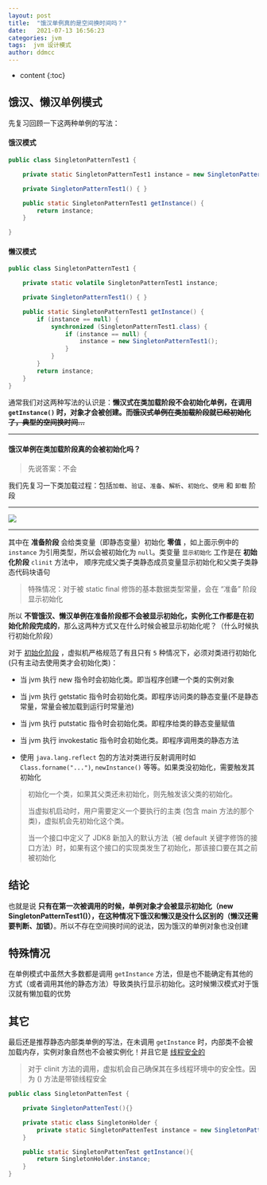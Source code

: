 ```yaml
---
layout: post
title:  "饿汉单例真的是空间换时间吗？"
date:   2021-07-13 16:56:23
categories: jvm
tags:  jvm 设计模式
author: ddmcc
---
```


* content
{:toc}




## 饿汉、懒汉单例模式

先复习回顾一下这两种单例的写法：


#### **饿汉模式**

```java
public class SingletonPatternTest1 {

    private static SingletonPatternTest1 instance = new SingletonPatternTest1();

    private SingletonPatternTest1() { }

    public static SingletonPatternTest1 getInstance() {
	    return instance;
    }

}
```


#### **懒汉模式**

```java
public class SingletonPatternTest1 {

    private static volatile SingletonPatternTest1 instance;

    private SingletonPatternTest1() { }

    public static SingletonPatternTest1 getInstance() {
        if (instance == null) {
            synchronized (SingletonPatternTest1.class) {
                if (instance == null) {
                    instance = new SingletonPatternTest1();
                }
            }
        }
	    return instance;
    }
}
```


通常我们对这两种写法的认识是：**懒汉式在类加载阶段不会初始化单例，在调用 `getInstance()` 时，对象才会被创建。而~~饿汉式单例在类加载阶段就已经初始化了，典型的空间换时间...~~**

---

#### **饿汉单例在类加载阶段真的会被初始化吗？**

>先说答案：不会

我们先复习一下类加载过程：包括`加载`、`验证`、`准备`、`解析`、`初始化`、`使用` 和 `卸载` 阶段

---

![](https://ddmcc-1255635056.file.myqcloud.com/eeaf25b4-5baa-43f9-8b2d-87d60e572026.png)

---

其中在 **准备阶段** 会给类变量（即静态变量）初始化 **零值** ，如上面示例中的 `instance` 为引用类型，所以会被初始化为 `null`。类变量 `显示初始化` 工作是在 **初始化阶段** 
 `clinit` 方法中， 顺序完成父类子类静态成员变量显示初始化和父类子类静态代码块语句

>特殊情况：对于被 static final 修饰的基本数据类型常量，会在 “准备” 阶段显示初始化


所以 **不管饿汉、懒汉单例在准备阶段都不会被显示初始化，实例化工作都是在初始化阶段完成的**，那么这两种方式又在什么时候会被显示初始化呢？（什么时候执行初始化阶段）


对于 [初始化阶段](http://ddmcc.cn/2021/05/29/jvm-class-file-loading-process/#%E5%88%9D%E5%A7%8B%E5%8C%96initialization) ，虚拟机严格规范了有且只有 `5` 种情况下，必须对类进行初始化(只有主动去使用类才会初始化类)：

- 当 jvm 执行 new 指令时会初始化类。即当程序创建一个类的实例对象

- 当 jvm 执行 getstatic 指令时会初始化类。即程序访问类的静态变量(不是静态常量，常量会被加载到运行时常量池)

- 当 jvm 执行 putstatic 指令时会初始化类。即程序给类的静态变量赋值

- 当 jvm 执行 invokestatic 指令时会初始化类。即程序调用类的静态方法

- 使用 `java.lang.reflect` 包的方法对类进行反射调用时如 `Class.forname("...")`, `newInstance()` 等等。如果类没初始化，需要触发其初始化

> 初始化一个类，如果其父类还未初始化，则先触发该父类的初始化。
>
> 当虚拟机启动时，用户需要定义一个要执行的主类 (包含 main 方法的那个类)，虚拟机会先初始化这个类。
>
>当一个接口中定义了 JDK8 新加入的默认方法（被 default 关键字修饰的接口方法）时，如果有这个接口的实现类发生了初始化，那该接口要在其之前被初始化


## **结论**

也就是说 **只有在第一次被调用的时候，单例对象才会被显示初始化（new SingletonPatternTest1()），在这种情况下饿汉和懒汉是没什么区别的（懒汉还需要判断、加锁）**。所以不存在空间换时间的说法，因为饿汉的单例对象也没创建


## **特殊情况**

在单例模式中虽然大多数都是调用 `getInstance` 方法，但是也不能确定有其他的方式（或者调用其他的静态方法）导致类执行显示初始化。这时候懒汉模式对于饿汉就有懒加载的优势


## **其它**

最后还是推荐静态内部类单例的写法，在未调用 `getInstance` 时，内部类不会被加载内存，实例对象自然也不会被实例化！并且它是 [线程安全的](https://blog.csdn.net/qq_35590091/article/details/107348114)

>对于 clinit 方法的调用，虚拟机会自己确保其在多线程环境中的安全性。因为 <clinit> () 方法是带锁线程安全

```java
public class SingletonPattenTest {

	private SingletonPattenTest(){}

	private static class SingletonHolder {
		private static SingletonPattenTest instance = new SingletonPattenTest();
	}

	public static SingletonPattenTest getInstance(){
		return SingletonHolder.instance;
	}
}
```